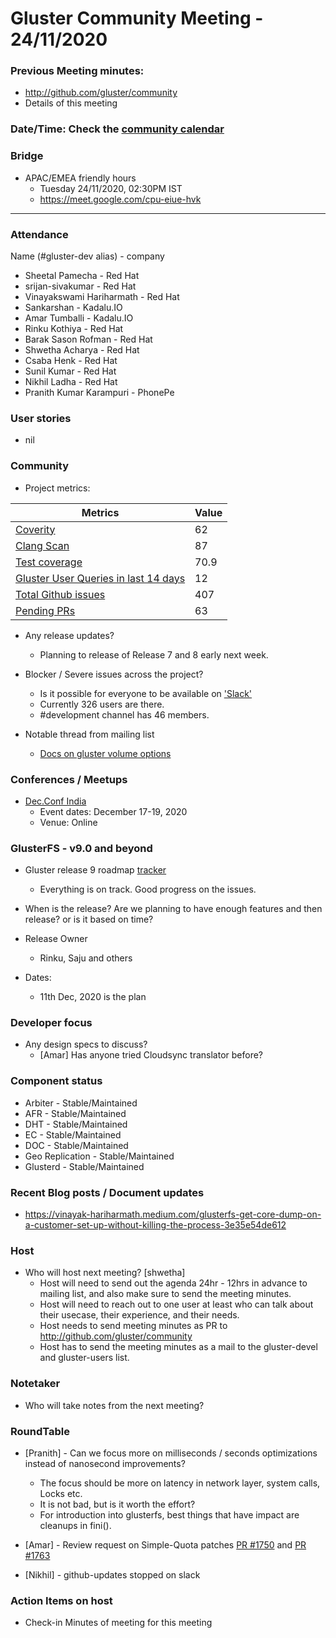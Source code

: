 # Gluster Community Meeting -  24/11/2020


### Previous Meeting minutes:

- http://github.com/gluster/community
- Details of this meeting

### Date/Time: Check the [community calendar](https://calendar.google.com/event?action=TEMPLATE&tmeid=MDQ0YmRydTllMXYzdWFoMmpsbjdqNXJlYmNfMjAyMDEwMjdUMDkwMDAwWiBzYWptb2hhbUByZWRoYXQuY29t&tmsrc=sajmoham%40redhat.com&scp=ALL)

### Bridge
* APAC/EMEA friendly hours
  - Tuesday 24/11/2020, 02:30PM IST
  - https://meet.google.com/cpu-eiue-hvk



-------

### Attendance
Name (#gluster-dev alias) - company
* Sheetal Pamecha - Red Hat
* srijan-sivakumar - Red Hat
* Vinayakswami Hariharmath - Red Hat
* Sankarshan - Kadalu.IO
* Amar Tumballi - Kadalu.IO
* Rinku Kothiya - Red Hat
* Barak Sason Rofman - Red Hat
* Shwetha Acharya - Red Hat
* Csaba Henk - Red Hat
* Sunil Kumar - Red Hat
* Nikhil Ladha - Red Hat
* Pranith Kumar Karampuri - PhonePe


### User stories
* nil

### Community

* Project metrics:

|    Metrics                |   Value  |
| ------------------------- | -------- |
|[Coverity](https://scan.coverity.com/projects/gluster-glusterfs)  | 62  |
|[Clang Scan](https://build.gluster.org/job/clang-scan/lastBuild/) |   87  |
|[Test coverage](https://build.gluster.org/job/line-coverage/lastCompletedBuild/Line_20Coverage_20Report/)|    70.9 |
|[Gluster User Queries in last 14 days](https://lists.gluster.org/pipermail/gluster-users/2020-October/thread.html)        |     12     |
|[Total Github issues](https://github.com/gluster/glusterfs/issues)       |    407  |
|[Pending PRs](https://github.com/gluster/glusterfs/pulls?q=is%3Apr+is%3Aopen+sort%3Aupdated-desc) | 63 |



* Any release updates?
    * Planning to release of Release 7 and 8 early next week.

* Blocker / Severe issues across the project?
  - Is it possible for everyone to be available on ['Slack'](https://join.slack.com/t/gluster/shared_invite/enQtODMwMDU5MTI0OTQ3LTNjMTA4NTJmMDY3OGM4YTA0ZDlhOGM5ZWYzNjRkYmQ0Mjg3NDUxODRjZGI4ZjQxNDczNTYxZWZjMmY5NDMyNzM)
  - Currently 326 users are there.
  - #development channel has 46 members.


* Notable thread from mailing list
    - [Docs on gluster volume options](https://lists.gluster.org/pipermail/gluster-users/2020-November/038949.html)

### Conferences / Meetups

* [Dec.Conf India](https://www.devconf.info/in/)
    * Event dates: December 17-19, 2020
    * Venue: Online

### GlusterFS - v9.0 and beyond
* Gluster release 9 roadmap [tracker](https://github.com/gluster/glusterfs/issues/1465)
    * Everything is on track. Good progress on the issues.

* When is the release? Are we planning to have enough features and then release? or is it based on time?

* Release Owner
  - Rinku, Saju and others

* Dates:
  - 11th Dec, 2020 is the plan



### Developer focus

* Any design specs to discuss?
  - [Amar] Has anyone tried Cloudsync translator before?


### Component status
* Arbiter - Stable/Maintained
* AFR - Stable/Maintained
* DHT - Stable/Maintained
* EC - Stable/Maintained
* DOC - Stable/Maintained
* Geo Replication - Stable/Maintained
* Glusterd - Stable/Maintained


### Recent Blog posts / Document updates
* https://vinayak-hariharmath.medium.com/glusterfs-get-core-dump-on-a-customer-set-up-without-killing-the-process-3e35e54de612



### Host

* Who will host next meeting? [shwetha]
  - Host will need to send out the agenda 24hr - 12hrs in advance to mailing list, and also make sure to send the meeting minutes.
  - Host will need to reach out to one user at least who can talk about their usecase, their experience, and their needs.
  - Host needs to send meeting minutes as PR to http://github.com/gluster/community
  - Host has to send the meeting minutes as a mail to the gluster-devel and gluster-users list.


### Notetaker

* Who will take notes from the next meeting?


### RoundTable

* [Pranith] -  Can we focus more on milliseconds / seconds optimizations instead of nanosecond improvements?
  - The focus should be more on latency in network layer, system calls, Locks etc.
  - It is not bad, but is it worth the effort?
  - For introduction into glusterfs, best things that have impact are cleanups in fini().

* [Amar] -  Review request on Simple-Quota patches [PR #1750](https://github.com/gluster/glusterfs/pull/1750) and [PR #1763](https://github.com/gluster/glusterfs/pull/1763)


* [Nikhil] - github-updates stopped on slack


### Action Items on host
* Check-in Minutes of meeting for this meeting
